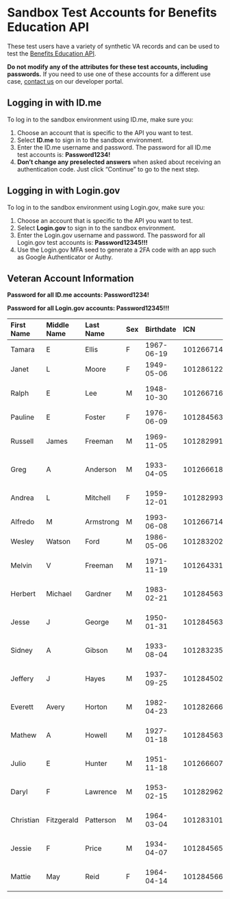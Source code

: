 # Sandbox Test Accounts for Benefits Education API

These test users have a variety of synthetic VA records and can be used to test the [Benefits Education API](https://github.com/department-of-veterans-affairs/lighthouse-benefits-education).

**Do not modify any of the attributes for these test accounts, including passwords.** If you need to use one of these accounts for a different use case, [contact us](https://developer.va.gov/support/contact-us) on our developer portal.

## Logging in with ID.me

To log in to the sandbox environment using ID.me, make sure you:

1. Choose an account that is specific to the API you want to test.
2. Select **ID.me** to sign in to the sandbox environment.
3. Enter the ID.me username and password. The password for all ID.me test accounts is: **Password1234!**
4. **Don’t change any preselected answers** when asked about receiving an authentication code. Just click “Continue” to go to the next step.

## Logging in with Login.gov

To log in to the sandbox environment using Login.gov, make sure you:

1. Choose an account that is specific to the API you want to test.
2. Select **Login.gov** to sign in to the sandbox environment.
3. Enter the Login.gov username and password. The password for all Login.gov test accounts is: **Password12345!!!**
4. Use the Login.gov MFA seed to generate a 2FA code with an app such as Google Authenticator or Authy.

## Veteran Account Information

**Password for all ID.me accounts: Password1234!**

**Password for all Login.gov accounts: Password12345!!!**

| First Name | Middle Name | Last Name | Sex | Birthdate  | ICN               | SSN       | Enrollment Status        | ID.me Username                 | Login.gov Username          | Login.gov MFA Seed                                                                                                                                                                                              |
|:-----------|:------------|:----------|:----|:-----------|:------------------|:----------|--------------------------|:-------------------------------|:----------------------------|:----------------------------------------------------------------------------------------------------------------------------------------------------------------------------------------------------------------|
| Tamara     | E           | Ellis     | F   | 1967-06-19 | 1012667145V762142 | 796130115 | Approved                 | va.api.user+idme.001@gmail.com | va.api.user+001@gmail.com   | [LKI7FZ7ZEVRLGQRW](https://chart.googleapis.com/chart?chs=200x200&chld=M%7C0&cht=qr&chl=otpauth://totp/Login.gov%20%28va.api.user%2B001%40gmail.com%29?secret=LKI7FZ7ZEVRLGQRW)                                 |
| Janet      | L           | Moore     | F   | 1949-05-06 | 1012861229V078999 | 796127677 | Approved                 | va.api.user+idme.002@gmail.com | va.api.user+002@gmail.com   | [B5C3L42PLUWO3U5T](https://chart.googleapis.com/chart?chs=200x200&chld=M%7C0&cht=qr&chl=otpauth://totp/Login.gov%20%28va.api.user%2B002%40gmail.com%29?secret=B5C3L42PLUWO3U5T)                                 |
| Ralph      | E           | Lee       | M   | 1948-10-30 | 1012667169V030190 | 796378782 | 422 Unprocessable Entity | va.api.user+idme.003@gmail.com | va.api.user+003@gmail.com   | [DIN72VD3MUOWJEENIS2FTJZEAROTGBAC](https://chart.googleapis.com/chart?chs=200x200&chld=M%7C0&cht=qr&chl=otpauth://totp/Login.gov%20%28va.api.user%2B003%40gmail.com%29?secret=DIN72VD3MUOWJEENIS2FTJZEAROTGBAC) |
| Pauline    | E           | Foster    | F   | 1976-06-09 | 1012845630V900607 | 796330625 | Approved                 | va.api.user+idme.005@gmail.com | va.api.user+005@gmail.com   | [RJIZ4BAI6OIYVKKGYYNHTR7F62IERCDT](https://chart.googleapis.com/chart?chs=200x200&chld=M%7C0&cht=qr&chl=otpauth://totp/Login.gov%20%28va.api.user%2B005%40gmail.com%29?secret=RJIZ4BAI6OIYVKKGYYNHTR7F62IERCDT) |
| Russell    | James       | Freeman   | M   | 1969-11-05 | 1012829910V765228 | 796149080 | 422 Unprocessable Entity | va.api.user+idme.006@gmail.com | va.api.user+006@gmail.com   | [3JKYA4CWSQLVRSZPSUHDK6GKKM6XAM4U](https://chart.googleapis.com/chart?chs=200x200&chld=M%7C0&cht=qr&chl=otpauth://totp/Login.gov%20%28va.api.user%2B006%40gmail.com%29?secret=3JKYA4CWSQLVRSZPSUHDK6GKKM6XAM4U) |
| Greg       | A           | Anderson  | M   | 1933-04-05 | 1012666182V203559 | 796121200 | 422 Unprocessable Entity | va.api.user+idme.008@gmail.com | va.api.user+008@gmail.com   | [DU5XKE3SS47HHVF62X4C7FASIIAMOSVM](https://chart.googleapis.com/chart?chs=200x200&chld=M%7C0&cht=qr&chl=otpauth://totp/Login.gov%20%28va.api.user%2B008%40gmail.com%29?secret=DU5XKE3SS47HHVF62X4C7FASIIAMOSVM) |
| Andrea     | L           | Mitchell  | F   | 1959-12-01 | 1012829932V238054 | 796127781 | 422 Unprocessable Entity | va.api.user+idme.012@gmail.com | va.api.user+012@gmail.com   | [5DEQHH5H6VJVOZ3D74B2RPZ7LIJG3D32](https://chart.googleapis.com/chart?chs=200x200&chld=M%7C0&cht=qr&chl=otpauth://totp/Login.gov%20%28va.api.user%2B012%40gmail.com%29?secret=5DEQHH5H6VJVOZ3D74B2RPZ7LIJG3D32) |
| Alfredo    | M           | Armstrong | M   | 1993-06-08 | 1012667145V762142 | 796012476 | Approved                 | va.api.user+idme.014@gmail.com | va.api.user+014@gmail.com   | [552MSOTNNUBXPXDUXYKPFWYZHOCJADGZ](https://chart.googleapis.com/chart?chs=200x200&chld=M%7C0&cht=qr&chl=otpauth://totp/Login.gov%20%28va.api.user%2B014%40gmail.com%29?secret=552MSOTNNUBXPXDUXYKPFWYZHOCJADGZ) |
| Wesley     | Watson      | Ford      | M   | 1986-05-06 | 1012832025V743496 | 796043735 | Enrolled                 | va.api.user+idme.025@gmail.com | va.api.user+025@gmail.com   | [46OPJSEX7URKZVICEKCARJVV7YRQRLFK](https://chart.googleapis.com/chart?chs=200x200&chld=M%7C0&cht=qr&chl=otpauth://totp/Login.gov%20%28va.api.user%2B025%40gmail.com%29?secret=46OPJSEX7URKZVICEKCARJVV7YRQRLFK) |
| Melvin     | V           | Freeman   | M   | 1971-11-19 | 1012643310V921518 | 796184750 | 422 Unprocessable Entity | va.api.user+idme.026@gmail.com | va.api.user+026@gmail.com   | [DWAZOR3OMMX5BVCRIQSL53NBXUHQLX73](https://chart.googleapis.com/chart?chs=200x200&chld=M%7C0&cht=qr&chl=otpauth://totp/Login.gov%20%28va.api.user%2B026%40gmail.com%29?secret=DWAZOR3OMMX5BVCRIQSL53NBXUHQLX73) |
| Herbert    | Michael     | Gardner   | M   | 1983-02-21 | 1012845631V882122 | 796122369 | 422 Unprocessable Entity | va.api.user+idme.027@gmail.com | va.api.user+027@gmail.com   | [MVGG7R54YN5RC6FW2FNQGMGX2GE7U23C](https://chart.googleapis.com/chart?chs=200x200&chld=M%7C0&cht=qr&chl=otpauth://totp/Login.gov%20%28va.api.user%2B027%40gmail.com%29?secret=MVGG7R54YN5RC6FW2FNQGMGX2GE7U23C) |
| Jesse      | J           | George    | M   | 1950-01-31 | 1012845632V596441 | 796330163 | 422 Unprocessable Entity | va.api.user+idme.029@gmail.com | va.api.user+029@gmail.com   | [HVZR74BX7HGU6IW4GILRZUXBTHEYYNCE](https://chart.googleapis.com/chart?chs=200x200&chld=M%7C0&cht=qr&chl=otpauth://totp/Login.gov%20%28va.api.user%2B029%40gmail.com%29?secret=HVZR74BX7HGU6IW4GILRZUXBTHEYYNCE) |
| Sidney     | A           | Gibson    | M   | 1933-08-04 | 1012832357V534929 | 796127094 | 422 Unprocessable Entity | va.api.user+idme.030@gmail.com | va.api.user+030@gmail.com   | [4DBRM6ISJDM6TH5ZLQB4VIAUQU4VNKEV](https://chart.googleapis.com/chart?chs=200x200&chld=M%7C0&cht=qr&chl=otpauth://totp/Login.gov%20%28va.api.user%2B030%40gmail.com%29?secret=4DBRM6ISJDM6TH5ZLQB4VIAUQU4VNKEV) |
| Jeffery    | J           | Hayes     | M   | 1937-09-25 | 1012845028V591200 | 796131729 | 422 Unprocessable Entity | va.api.user+idme.032@gmail.com | va.api.user+032@gmail.com   | [ZHPNIZCLZQJYLLDCABEWJJBEFZXGS4ZH](https://chart.googleapis.com/chart?chs=200x200&chld=M%7C0&cht=qr&chl=otpauth://totp/Login.gov%20%28va.api.user%2B032%40gmail.com%29?secret=ZHPNIZCLZQJYLLDCABEWJJBEFZXGS4ZH) |
| Everett    | Avery       | Horton    | M   | 1982-04-23 | 1012826664V603033 | 796377148 | 422 Unprocessable Entity | va.api.user+idme.033@gmail.com | va.api.user+033@gmail.com   | [CXUTGNWJKVDGYZEKBAVVPTDEK6QQR3PB](https://chart.googleapis.com/chart?chs=200x200&chld=M%7C0&cht=qr&chl=otpauth://totp/Login.gov%20%28va.api.user%2B033%40gmail.com%29?secret=CXUTGNWJKVDGYZEKBAVVPTDEK6QQR3PB) |
| Mathew     | A           | Howell    | M   | 1927-01-18 | 1012845636V368566 | 796121275 | 422 Unprocessable Entity | va.api.user+idme.034@gmail.com | va.api.user+034@gmail.com   | [ZT2RFRK7T3QRWMP4NLEZKAPIWBWL3FL7](https://chart.googleapis.com/chart?chs=200x200&chld=M%7C0&cht=qr&chl=otpauth://totp/Login.gov%20%28va.api.user%2B034%40gmail.com%29?secret=ZT2RFRK7T3QRWMP4NLEZKAPIWBWL3FL7) |
| Julio      | E           | Hunter    | M   | 1951-11-18 | 1012666072V702345 | 796378321 | 422 Unprocessable Entity | va.api.user+idme.035@gmail.com | va.api.user+035@gmail.com   | [6HJ44FJXNNJFPH35HSKPKKXM3X3C7MZK](https://chart.googleapis.com/chart?chs=200x200&chld=M%7C0&cht=qr&chl=otpauth://totp/Login.gov%20%28va.api.user%2B035%40gmail.com%29?secret=6HJ44FJXNNJFPH35HSKPKKXM3X3C7MZK) |
| Daryl      | F           | Lawrence  | M   | 1953-02-15 | 1012829620V654328 | 796153447 | 422 Unprocessable Entity | va.api.user+idme.037@gmail.com | va.api.user+037@gmail.com   | [ECIDJC5TGHXHRYDIG2LVBYBO7HZQFJC5](https://chart.googleapis.com/chart?chs=200x200&chld=M%7C0&cht=qr&chl=otpauth://totp/Login.gov%20%28va.api.user%2B037%40gmail.com%29?secret=ECIDJC5TGHXHRYDIG2LVBYBO7HZQFJC5) |
| Christian  | Fitzgerald  | Patterson | M   | 1964-03-04 | 1012831012V063489 | 796218467 | 422 Unprocessable Entity | va.api.user+idme.041@gmail.com | va.api.user+041@gmail.com   | [TAGARD73M4JHBB43OSUJDMA4EP752BNF](https://chart.googleapis.com/chart?chs=200x200&chld=M%7C0&cht=qr&chl=otpauth://totp/Login.gov%20%28va.api.user%2B041%40gmail.com%29?secret=TAGARD73M4JHBB43OSUJDMA4EP752BNF) |
| Jessie     | F           | Price     | M   | 1934-04-07 | 1012845658V192434 | 796126978 | 422 Unprocessable Entity | va.api.user+idme.042@gmail.com | va.api.user+042@gmail.com   | [KTVN5ORP3OSNHOAMM3PIPBUMBM43CTBK](https://chart.googleapis.com/chart?chs=200x200&chld=M%7C0&cht=qr&chl=otpauth://totp/Login.gov%20%28va.api.user%2B042%40gmail.com%29?secret=KTVN5ORP3OSNHOAMM3PIPBUMBM43CTBK) |
| Mattie     | May         | Reid      | F   | 1964-04-14 | 1012845662V671308 | 796109651 | 422 Unprocessable Entity | va.api.user+idme.046@gmail.com | va.api.user+046@gmail.com   | [5ZVRMPNWYA3G4NS4BHSBAPMKOPPRR4PW](https://chart.googleapis.com/chart?chs=200x200&chld=M%7C0&cht=qr&chl=otpauth://totp/Login.gov%20%28va.api.user%2B046%40gmail.com%29?secret=5ZVRMPNWYA3G4NS4BHSBAPMKOPPRR4PW) |
